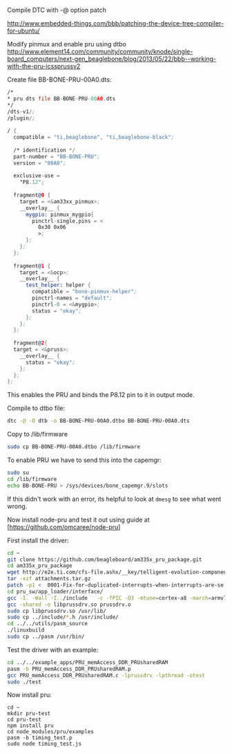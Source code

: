 Compile DTC with -@ option patch

http://www.embedded-things.com/bbb/patching-the-device-tree-compiler-for-ubuntu/

Modify pinmux and enable pru using dtbo
http://www.element14.com/community/community/knode/single-board_computers/next-gen_beaglebone/blog/2013/05/22/bbb--working-with-the-pru-icssprussv2


Create file BB-BONE-PRU-00A0.dts:

```asm
/*  
* pru dts file BB-BONE-PRU-00A0.dts  
*/  
/dts-v1/;  
/plugin/;  
  
/ {  
  compatible = "ti,beaglebone", "ti,beaglebone-black";  
  
  /* identification */  
  part-number = "BB-BONE-PRU";  
  version = "00A0";  
  
  exclusive-use =  
    "P8.12";  
  
  fragment@0 {  
    target = <&am33xx_pinmux>;  
    __overlay__ {  
      mygpio: pinmux_mygpio{  
        pinctrl-single,pins = <  
          0x30 0x06  
          >;  
      };  
    };  
  };  
  
  fragment@1 {  
    target = <&ocp>;  
    __overlay__ {  
      test_helper: helper {  
        compatible = "bone-pinmux-helper";  
        pinctrl-names = "default";  
        pinctrl-0 = <&mygpio>;  
        status = "okay";  
      };  
    };  
  };  
  
  fragment@2{  
  target = <&pruss>;  
    __overlay__ {  
      status = "okay";  
    };  
  };  
};  
```

This enables the PRU and binds the P8.12 pin to it in output mode.

Compile to dtbo file:

```bash
dtc -@ -O dtb -o BB-BONE-PRU-00A0.dtbo BB-BONE-PRU-00A0.dts
```

Copy to /lib/firmware

```bash
sudo cp BB-BONE-PRU-00A0.dtbo /lib/firmware
```

To enable PRU we have to send this into the capemgr:

```bash
sudo su
cd /lib/firmware
echo BB-BONE-PRU > /sys/devices/bone_capemgr.9/slots
```

If this didn't work with an error, its helpful to look at `dmesg` to see what went wrong.

Now install node-pru and test it out using guide at [https://github.com/omcaree/node-pru]

First install the driver:

```bash
cd ~
git clone https://github.com/beagleboard/am335x_pru_package.git
cd am335x_pru_package
wget http://e2e.ti.com/cfs-file.ashx/__key/telligent-evolution-components-attachments/00-791-00-00-00-23-97-35/attachments.tar.gz
tar -xzf attachments.tar.gz
patch -p1 <  0001-Fix-for-duplicated-interrupts-when-interrupts-are-se.patch 
cd pru_sw/app_loader/interface/
gcc -I. -Wall -I../include   -c -fPIC -O3 -mtune=cortex-a8 -march=armv7-a -shared -o prussdrv.o prussdrv.c
gcc -shared -o libprussdrv.so prussdrv.o
sudo cp libprussdrv.so /usr/lib/
sudo cp ../include/*.h /usr/include/
cd ../../utils/pasm_source
./linuxbuild
sudo cp ../pasm /usr/bin/
```

Test the driver with an example:

```bash
cd ../../example_apps/PRU_memAccess_DDR_PRUsharedRAM
pasm -b PRU_memAccess_DDR_PRUsharedRAM.p
gcc PRU_memAccess_DDR_PRUsharedRAM.c -lprussdrv -lpthread -otest
sudo ./test
```

Now install pru:

```
cd ~
mkdir pru-test
cd pru-test
npm install pru
cd node_modules/pru/examples
pasm -b timing_test.p
sudo node timing_test.js
```
